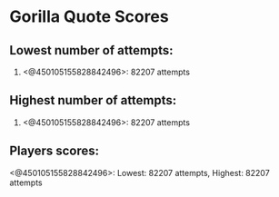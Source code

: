 # Gorilla Quote Scores
## Lowest number of attempts:
1. <@450105155828842496>: 82207 attempts
## Highest number of attempts:
1. <@450105155828842496>: 82207 attempts
## Players scores:
<@450105155828842496>: Lowest: 82207 attempts, Highest: 82207 attempts
